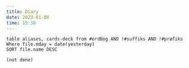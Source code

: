 ```yaml
---
title: Diary
date: 2023-01-08
time: 15:38
---
```


```dataview
table aliases, cards-deck from #ordBog AND !#suffiks AND !#præfiks Where file.mday = date(yesterday)
SORT file.name DESC
```

```tasks
(not done)
```

